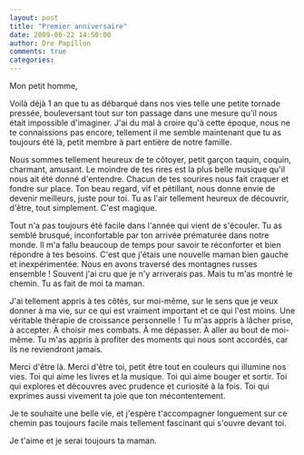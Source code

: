 ```yaml
---
layout: post
title: "Premier anniversaire"
date: 2009-06-22 14:50:00
author: Dre Papillon
comments: true
categories: 
---
```



Mon petit homme,

Voilà déjà 1 an que tu as débarqué dans nos vies telle une petite tornade pressée, bouleversant tout sur ton passage dans une mesure qu'il nous était impossible d'imaginer. J'ai du mal à croire qu'à cette époque, nous ne te connaissions pas encore, tellement il me semble maintenant que tu as toujours été là, petit membre à part entière de notre famille.

Nous sommes tellement heureux de te côtoyer, petit garçon taquin, coquin, charmant, amusant. Le moindre de tes rires est la plus belle musique qu'il nous ait été donné d'entendre. Chacun de tes sourires nous fait craquer et fondre sur place. Ton beau regard, vif et pétillant, nous donne envie de devenir meilleurs, juste pour toi. Tu as l'air tellement heureux de découvrir, d'être, tout simplement. C'est magique.

Tout n'a pas toujours été facile dans l'année qui vient de s'écouler. Tu as semblé brusqué, inconfortable par ton arrivée prématurée dans notre monde. Il m'a fallu beaucoup de temps pour savoir te réconforter et bien répondre à tes besoins. C'est que j'étais une nouvelle maman bien gauche et inexpérimentée. Nous en avons traversé des montagnes russes ensemble ! Souvent j'ai cru que je n'y arriverais pas. Mais tu m'as montré le chemin. Tu as fait de moi ta maman.

J'ai tellement appris à tes côtés, sur moi-même, sur le sens que je veux donner à ma vie, sur ce qui est vraiment important et ce qui l'est moins. Une véritable thérapie de croissance personnelle ! Tu m'as appris à lâcher prise, à accepter. À choisir mes combats. À me dépasser. À aller au bout de moi-même. Tu m'as appris à profiter des moments qui nous sont accordés, car ils ne reviendront jamais.

Merci d'être là. Merci d'être toi, petit être tout en couleurs qui illumine nos vies. Toi qui aime les livres et la musique. Toi qui aime bouger et sortir. Toi qui explores et découvres avec prudence et curiosité à la fois. Toi qui exprimes aussi vivement ta joie que ton mécontentement.

Je te souhaite une belle vie, et j'espère t'accompagner longuement sur ce chemin pas toujours facile mais tellement fascinant qui s'ouvre devant toi.

Je t'aime et je serai toujours ta maman.